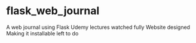# flask_web_journal
A web journal using Flask
Udemy lectures watched fully
Website designed
Making it installable left to do
